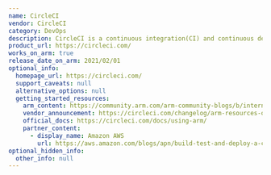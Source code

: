 ```yaml
---
name: CircleCI
vendor: CircleCI
category: DevOps
description: CircleCI is a continuous integration(CI) and continuous delivery(CD) platform that can be used to implement DevOps practices.
product_url: https://circleci.com/
works_on_arm: true
release_date_on_arm: 2021/02/01
optional_info:
  homepage_url: https://circleci.com/
  support_caveats: null
  alternative_options: null
  getting_started_resources:
    arm_content: https://community.arm.com/arm-community-blogs/b/internet-of-things-blog/posts/new-arm-virtual-hardware
    vendor_announcement: https://circleci.com/changelog/arm-resources-on-circleci/
    official_docs: https://circleci.com/docs/using-arm/
    partner_content:
      - display_name: Amazon AWS
        url: https://aws.amazon.com/blogs/apn/build-test-and-deploy-a-containerized-application-on-aws-graviton2-using-circleci/
optional_hidden_info:
  other_info: null
---
```

